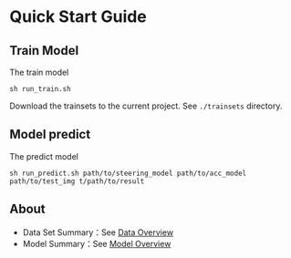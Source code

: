 # Quick Start Guide
## Train Model

The train model

	sh run_train.sh
Download the trainsets to the current project.  See `./trainsets` directory.

## Model predict

The predict model

	sh run_predict.sh path/to/steering_model path/to/acc_model path/to/test_img t/path/to/result

## About
* Data Set Summary：See  [Data Overview](https://github.com/ApolloAuto/apollo/blob/master/modules/e2e/data_overview.md)
* Model Summary：See  [Model Overview](https://github.com/ApolloAuto/apollo/blob/master/modules/e2e/model_overview.md)
